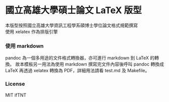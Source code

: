 國立高雄大學碩士論文 LaTeX 版型
===

本版型按照國立高雄大學資訊工程學系碩博士學位論文格式規範撰寫  
使用 xelatex 作為排版引擎

### 使用 markdown
pandoc 為一個多用途的文件格式轉換器，亦可進行 markdown 到 LaTeX 的轉換。
故本模板另一用法為使用 markdown 撰寫完文件內容後呼叫 pandoc 轉換成 LaTeX 再透過 xelatex 轉換為 PDF，詳細用法請看 test.md 及 Makefile。

### License

MIT ifTNT